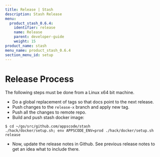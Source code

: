 ```yaml
---
title: Release | Stash
description: Stash Release
menu:
  product_stash_0.6.4:
    identifier: release
    name: Release
    parent: developer-guide
    weight: 15
product_name: stash
menu_name: product_stash_0.6.4
section_menu_id: setup
---
```


# Release Process

The following steps must be done from a Linux x64 bit machine.

- Do a global replacement of tags so that docs point to the next release.
- Push changes to the `release-x` branch and apply new tag.
- Push all the changes to remote repo.
- Build and push stash docker image:
```console
$ cd ~/go/src/github.com/appscode/stash
./hack/docker/setup.sh; env APPSCODE_ENV=prod ./hack/docker/setup.sh release
```

- Now, update the release notes in Github. See previous release notes to get an idea what to include there.
